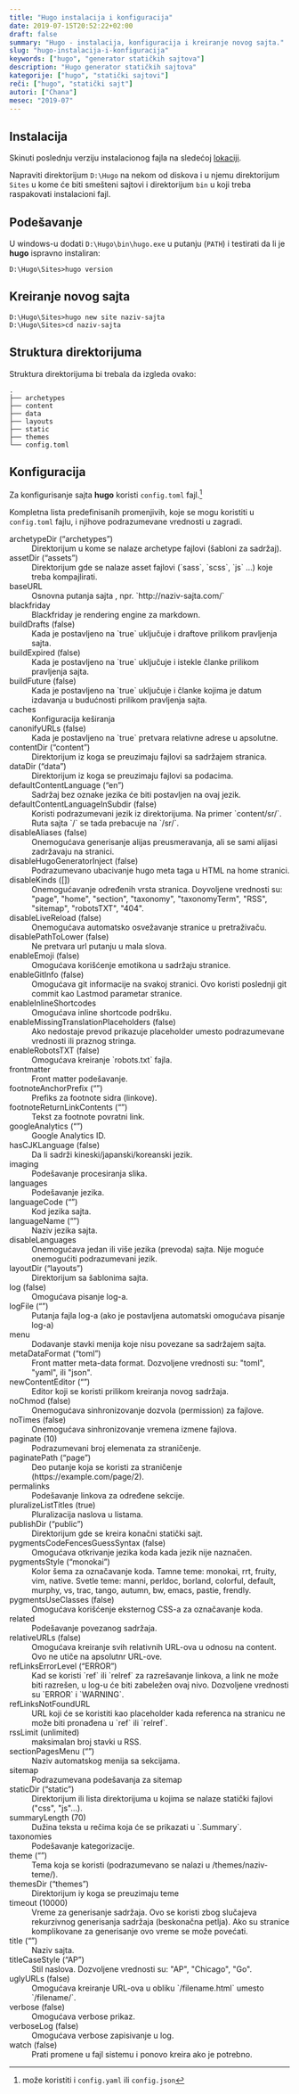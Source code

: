 ```yaml
---
title: "Hugo instalacija i konfiguracija"
date: 2019-07-15T20:52:22+02:00
draft: false
summary: "Hugo - instalacija, konfiguracija i kreiranje novog sajta."
slug: "hugo-instalacija-i-konfiguracija"
keywords: ["hugo", "generator statičkih sajtova"]
description: "Hugo generator statičkih sajtova"
kategorije: ["hugo", "statički sajtovi"]
reči: ["hugo", "statički sajt"]
autori: ["Chana"]
mesec: "2019-07"
---
```


## Instalacija

Skinuti poslednju verziju instalacionog fajla na sledećoj [lokaciji](https://github.com/gohugoio/hugo/releases).

Napraviti direktorijum `D:\Hugo` na nekom od diskova i u njemu direktorijum `Sites` u kome će biti smešteni sajtovi i direktorijum `bin` u koji treba raspakovati instalacioni fajl.

## Podešavanje

U windows-u dodati `D:\Hugo\bin\hugo.exe` u putanju (`PATH`) i testirati da li je **hugo** ispravno instaliran:

```shell
D:\Hugo\Sites>hugo version
```

## Kreiranje novog sajta

```shell
D:\Hugo\Sites>hugo new site naziv-sajta
D:\Hugo\Sites>cd naziv-sajta
```

## Struktura direktorijuma

Struktura direktorijuma bi trebala da izgleda ovako:

```shel
.
├── archetypes
├── content
├── data
├── layouts
├── static
├── themes
└── config.toml
```

## Konfiguracija

Za konfigurisanje sajta **hugo** koristi `config.toml` fajl.[^1]

Kompletna lista predefinisanih promenjivih, koje se mogu koristiti u `config.toml` fajlu, i njihove podrazumevane vrednosti u zagradi.

<dl>
<dt>archetypeDir (“archetypes”)</dt>
<dd>
Direktorijum u kome se nalaze archetype fajlovi (šabloni za sadržaj).
</dd>
<dt>assetDir (“assets”)</dt>
<dd>
Direktorijum gde se nalaze asset fajlovi (`sass`, `scss`, `js` ...) koje treba kompajlirati.
</dd>
<dt>baseURL</dt>
<dd>
Osnovna putanja sajta , npr. `http://naziv-sajta.com/`
<dd>
<dt>blackfriday</dt>
<dd>
Blackfriday je rendering engine za markdown.
<dd>
<dt>buildDrafts (false)</dt>
<dd>
Kada je postavljeno na `true` uključuje i draftove prilikom pravljenja sajta.
<dd>
<dt>buildExpired (false)</dt>
<dd>
Kada je postavljeno na `true` uključuje i istekle članke prilikom pravljenja sajta.
<dd>
<dt>buildFuture (false)</dt>
<dd>
Kada je postavljeno na `true` uključuje i članke kojima je datum izdavanja u budućnosti prilikom pravljenja sajta.
<dd>
<dt>caches</dt>
<dd>
Konfiguracija keširanja
<dd>
<dt>canonifyURLs (false)</dt>
<dd>
Kada je postavljeno na `true` pretvara relativne adrese u apsolutne.
<dd>
<dt>contentDir (“content”)</dt>
<dd>
Direktorijum iz koga se preuzimaju fajlovi sa sadržajem stranica.
<dd>
<dt>dataDir (“data”)</dt>
<dd>
Direktorijum iz koga se preuzimaju fajlovi sa podacima.
<dd>
<dt>defaultContentLanguage (“en”)</dt>
<dd>
Sadržaj bez oznake jezika će biti postavljen na ovaj jezik.
<dd>
<dt>defaultContentLanguageInSubdir (false)</dt>
<dd>
Koristi podrazumevani jezik iz direktorijuma. Na primer `content/sr/`. Ruta sajta `/` se tada prebacuje na `/sr/`.
<dd>
<dt>disableAliases (false)</dt>
<dd>
Onemogućava generisanje alijas preusmeravanja, ali se sami alijasi zadržavaju na stranici.
<dd>
<dt>disableHugoGeneratorInject (false)</dt>
<dd>
Podrazumevano ubacivanje hugo meta taga u HTML na home stranici.
<dd>
<dt>disableKinds ([])</dt>
<dd>
Onemogućavanje određenih vrsta stranica. Doyvoljene vrednosti su: "page", "home", "section", "taxonomy", "taxonomyTerm", "RSS", "sitemap", "robotsTXT", "404".
<dd>
<dt>disableLiveReload (false)</dt>
<dd>
Onemogućava automatsko osvežavanje stranice u pretraživaču.
<dd>
<dt>disablePathToLower (false)</dt>
<dd>
Ne pretvara url putanju u mala slova.
<dd>
<dt>enableEmoji (false)</dt>
<dd>
Omogućava korišćenje emotikona u sadržaju stranice.
<dd>
<dt>enableGitInfo (false)</dt>
<dd>
Omogućava git informacije na svakoj stranici. Ovo koristi poslednji git commit kao Lastmod parametar stranice.
<dd>
<dt>enableInlineShortcodes</dt>
<dd>
Omogućava inline shortcode podršku.
<dd>
<dt>enableMissingTranslationPlaceholders (false)</dt>
<dd>
Ako nedostaje prevod prikazuje placeholder umesto podrazumevane vrednosti ili praznog stringa.
<dd>
<dt>enableRobotsTXT (false)</dt>
<dd>
Omogućava kreiranje `robots.txt` fajla.
<dd>
<dt>frontmatter</dt>
<dd>
Front matter podešavanje.
<dd>
<dt>footnoteAnchorPrefix (“”)</dt>
<dd>
Prefiks za footnote sidra (linkove).
<dd>
<dt>footnoteReturnLinkContents (“”)</dt>
<dd>
Tekst za footnote povratni link.
<dd>
<dt>googleAnalytics (“”)</dt>
<dd>
Google Analytics ID.
<dd>
<dt>hasCJKLanguage (false)</dt>
<dd>
Da li sadrži kineski/japanski/koreanski jezik.
<dd>
<dt>imaging</dt>
<dd>
Podešavanje procesiranja slika.
<dd>
<dt>languages</dt>
<dd>
Podešavanje jezika.
<dd>
<dt>languageCode (“”)</dt>
<dd>
Kod jezika sajta.
<dd>
<dt>languageName (“”)</dt>
<dd>
Naziv jezika sajta.
<dd>
<dt>disableLanguages</dt>
<dd>
Onemogućava jedan ili više jezika (prevoda) sajta. Nije moguće onemogućiti podrazumevani jezik.
<dd>
<dt>layoutDir (“layouts”)</dt>
<dd>
Direktorijum sa šablonima sajta.
<dd>
<dt>log (false)</dt>
<dd>
Omogućava pisanje log-a.
<dd>
<dt>logFile (“”)</dt>
<dd>
Putanja fajla log-a (ako je postavljena automatski omogućava pisanje log-a)
<dd>
<dt>menu</dt>
<dd>
Dodavanje stavki menija koje nisu povezane sa sadržajem sajta.
<dd>
<dt>metaDataFormat (“toml”)</dt>
<dd>
Front matter meta-data format. Dozvoljene vrednosti su: "toml", "yaml", ili "json".
<dd>
<dt>newContentEditor (“”)</dt>
<dd>
Editor koji se koristi prilikom kreiranja novog sadržaja.
<dd>
<dt>noChmod (false)</dt>
<dd>
Onemogućava sinhronizovanje dozvola (permission) za fajlove.
<dd>
<dt>noTimes (false)</dt>
<dd>
Onemogućava sinhronizovanje vremena izmene fajlova.
<dd>
<dt>paginate (10)</dt>
<dd>
Podrazumevani broj elemenata za straničenje.
<dd>
<dt>paginatePath (“page”)</dt>
<dd>
Deo putanje koja se koristi za straničenje (https://example.com/page/2).
<dd>
<dt>permalinks</dt>
<dd>
Podešavanje linkova za određene sekcije.
<dd>
<dt>pluralizeListTitles (true)</dt>
<dd>
Pluralizacija naslova u listama.
<dd>
<dt>publishDir (“public”)</dt>
<dd>
Direktorijum gde se kreira konačni statički sajt.
<dd>
<dt>pygmentsCodeFencesGuessSyntax (false)</dt>
<dd>
Omogućava otkrivanje jezika koda kada jezik nije naznačen.
<dd>
<dt>pygmentsStyle (“monokai”)</dt>
<dd>
Kolor šema za označavanje koda. Tamne teme: monokai, rrt, fruity, vim, native. Svetle teme: manni, perldoc, borland, colorful, default, murphy, vs, trac, tango, autumn, bw, emacs, pastie, frendly.
<dd>
<dt>pygmentsUseClasses (false)</dt>
<dd>
Omogućava korišćenje eksternog CSS-a za označavanje koda.
<dd>
<dt>related</dt>
<dd>
Podešavanje povezanog sadržaja.
<dd>
<dt>relativeURLs (false)</dt>
<dd>
Omogućava kreiranje svih relativnih URL-ova u odnosu na content. Ovo ne utiče na apsolutnr URL-ove.
<dd>
<dt>refLinksErrorLevel (“ERROR”)</dt>
<dd>
Kad se koristi `ref` ili `relref` za razrešavanje linkova, a link ne može biti razrešen, u log-u će biti zabeležen ovaj nivo. Dozvoljene vrednosti su `ERROR` i `WARNING`.
<dd>
<dt>refLinksNotFoundURL</dt>
<dd>
URL koji će se koristiti kao placeholder kada referenca na stranicu ne može biti pronađena u `ref` ili `relref`.
<dd>
<dt>rssLimit (unlimited)</dt>
<dd>
maksimalan broj stavki u RSS.
<dd>
<dt>sectionPagesMenu (“”)</dt>
<dd>
Naziv automatskog menija sa sekcijama.
<dd>
<dt>sitemap</dt>
<dd>
Podrazumevana podešavanja za sitemap
<dd>
<dt>staticDir (“static”)</dt>
<dd>
Direktorijum ili lista direktorijuma u kojima se nalaze statički fajlovi ("css", "js"...).
<dd>
<dt>summaryLength (70)</dt>
<dd>
Dužina teksta u rečima koja će se prikazati u `.Summary`.
<dd>
<dt>taxonomies</dt>
<dd>
Podešavanje kategorizacije.
<dd>
<dt>theme (“”)</dt>
<dd>
Tema koja se koristi (podrazumevano se nalazi u /themes/naziv-teme/).
<dd>
<dt>themesDir (“themes”)</dt>
<dd>
Direktorijum iy koga se preuzimaju teme
<dd>
<dt>timeout (10000)</dt>
<dd>
Vreme za generisanje sadržaja. Ovo se koristi zbog slučajeva rekurzivnog generisanja sadržaja (beskonačna petlja). Ako su stranice komplikovane za generisanje ovo vreme se može povećati.
<dd>
<dt>title (“”)</dt>
<dd>
Naziv sajta.
<dd>
<dt>titleCaseStyle (“AP”)</dt>
<dd>
Stil naslova. Dozvoljene vrednosti su: "AP", "Chicago", "Go".
<dd>
<dt>uglyURLs (false)</dt>
<dd>
Omogućava kreiranje URL-ova u obliku `/filename.html` umesto `/filename/`.
<dd>
<dt>verbose (false)</dt>
<dd>
Omogućava verbose prikaz.
<dd>
<dt>verboseLog (false)</dt>
<dd>
Omogućava verbose zapisivanje u log.
<dd>
<dt>watch (false)</dt>
<dd>
Prati promene u fajl sistemu i ponovo kreira ako je potrebno.
<dd>
</dl>

[^1]: može koristiti i `config.yaml` ili `config.json`

